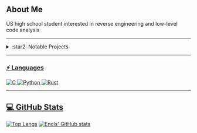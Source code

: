 ## About Me
US high school student interested in reverse engineering and low-level code analysis

<hr>

<details>
<summary>:star2: Notable Projects</summary>
  
<p align="center"><a href="https://github.com/encls/SystemPolicyInfo"> <img src="https://github-readme-stats.vercel.app/api/pin/?username=encls&repo=SystemPolicyInfo" /> 
<p align="center"><a href="https://github.com/encls/GD-Editor-Leak"><img src="https://github-readme-stats.vercel.app/api/pin/?username=encls&repo=GD-Editor-Leak" /> </a>
<p align="center"><a href="https://github.com/encls/photon"><img src="https://github-readme-stats.vercel.app/api/pin/?username=encls&repo=photon" /> 
<p align="center"><a href="https://github.com/encls/StudentVue-rs"> <img src="https://github-readme-stats.vercel.app/api/pin/?username=encls&repo=StudentVue-rs" /> 
<p align="center"><a href="https://github.com/encls/BadlionLogger"> <img src="https://github-readme-stats.vercel.app/api/pin/?username=encls&repo=BadlionLogger" /> 
<p align="center"><a href="https://github.com/encls/AsIO-Exploit"> <img src="https://github-readme-stats.vercel.app/api/pin/?username=encls&repo=AsIO-Exploit" /> 

</details>

<hr>

### ⚡ Languages
![C](https://img.shields.io/badge/-C-black?style=flat-square&logo=C)
![Python](https://img.shields.io/badge/-Python-black?style=flat-square&logo=Python)
![Rust](https://img.shields.io/badge/-Rust-black?style=flat-square&logo=Rust)

<hr>

## 💻 GitHub Stats
[![Top Langs](https://github-readme-stats.vercel.app/api/top-langs/?username=encls)](https://github.com/anuraghazra/github-readme-stats)
[![Encls' GitHub stats](https://github-readme-stats.vercel.app/api?username=encls)](https://github.com/anuraghazra/github-readme-stats)
